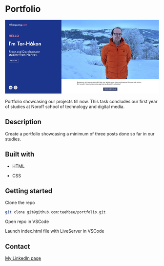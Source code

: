 # Portfolio

<img src=assets/img/portfolio-readme.jpg>

Portfolio showcasing our projects till now. This task concludes our first year of studies at Noroff school of technology and digital media.

## Description

Create a portfolio showcasing a minimum of three posts done so far in our studies.

## Built with

- HTML

- CSS

## Getting started

Clone the repo

```bash
git clone git@github.com:teehbee/portfolio.git
```

Open repo in VSCode

Launch index.html file with LiveServer in VSCode

## Contact

[My LinkedIn page](www.linkedin.com/in/tor-håkon-bergseng-981408250)
